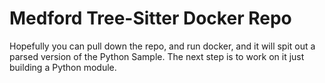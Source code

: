 # Medford Tree-Sitter Docker Repo
Hopefully you can pull down the repo, and run docker, and it will spit out a parsed version of the Python Sample. The next step is to work on it just building a Python module.